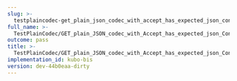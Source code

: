 ```yaml
---
slug: >-
  testplaincodec-get_plain_json_codec_with_accept_has_expected_json_content-type_and_body_as-is-header_content-disposition
full_name: >-
  TestPlainCodec/GET_plain_JSON_codec_with_Accept_has_expected_json_Content-Type_and_body_as-is/Header_Content-Disposition
outcome: pass
title: >-
  TestPlainCodec/GET_plain_JSON_codec_with_Accept_has_expected_json_Content-Type_and_body_as-is/Header_Content-Disposition
implementation_id: kubo-bis
version: dev-44b0eaa-dirty
---
```


